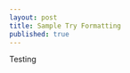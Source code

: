 ```yaml
---
layout: post
title: Sample Try Formatting
published: true
---
```


Testing

<script src="https://gist.github.com/renanfranca/66eef25dd7fb00ace885e07d049cfc79.js"></script>
